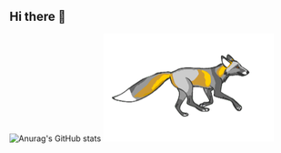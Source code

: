 ## Hi there 👋
![Anurag's GitHub stats](https://github-readme-stats.vercel.app/api?username=Ivan3324176&show_icons=true&theme=radical) <img src="https://github.com/Ivan3324176/Ivan3324176/blob/main/1.gif" alt="The Unlimited" width="300">

